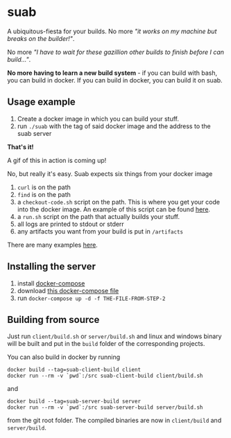 # suab
A ubiquitous-fiesta for your builds. No more *"it works on my machine but breaks on the builder!"*.

No more *"I have to wait for these gazillion other builds to finish before I can build..."*.

**No more having to learn a new build system** - if you can build with bash, you can build in docker. If you can build in docker, you can build it on suab.

## Usage example
1. Create a docker image in which you can build your stuff.
2. run `./suab` with the tag of said docker image and the address to the suab server

**That's it!** 

A gif of this in action is coming up!

No, but really it's easy. Suab expects six things from your docker image

1. `curl` is on the path
2. `find` is on the path
3. a `checkout-code.sh` script on the path. This is where you get your code into the docker image. An example of this script can be found [here](https://github.com/SaferSocietyGroup/suab/blob/master/client/clone.sh).
4. a `run.sh` script on the path that actually builds your stuff.
5. all logs are printed to stdout or stderr
6. any artifacts you want from your build is put in `/artifacts`

There are many examples [here](https://github.com/SaferSocietyGroup/suab/blob/master/examples).

## Installing the server
1. install [docker-compose](https://docs.docker.com/compose/install)
2. download [this docker-compose file](https://github.com/SaferSocietyGroup/suab/blob/master/server/server-compose.yml)
3. run `docker-compose up -d -f THE-FILE-FROM-STEP-2`

## Building from source
Just run `client/build.sh` or `server/build.sh` and linux and windows binary will be built and put in the `build` folder of the corresponding projects.

You can also build in docker by running
```
docker build --tag=suab-client-build client
docker run --rm -v `pwd`:/src suab-client-build client/build.sh
```
and
```
docker build --tag=suab-server-build server
docker run --rm -v `pwd`:/src suab-server-build server/build.sh
```
from the git root folder. The compiled binaries are now in `client/build` and `server/build`.
